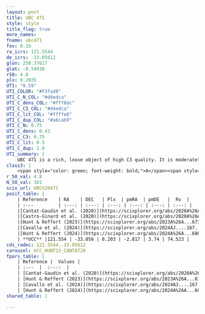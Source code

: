 ```yaml
---
layout: post
title: UBC 471
style: style
title_flag: true
more_names: 
fname: ubc471
fov: 0.16
ra_icrs: 121.5544
de_icrs: -33.05612
glon: 250.37617
glat: -0.54938
r50: 4.8
plx: 0.2035
UTI: "0.59"
UTI_COLOR: "#f3fad8"
UTI_C_N_COL: "#d4edca"
UTI_C_dens_COL: "#fff8dc"
UTI_C_C3_COL: "#d4edca"
UTI_C_lit_COL: "#ffffe8"
UTI_C_dup_COL: "#a6cab9"
UTI_C_N: 0.75
UTI_C_dens: 0.43
UTI_C_C3: 0.75
UTI_C_lit: 0.5
UTI_C_dup: 1.0
UTI_summary: |
    UBC 471 is a rich, loose object of high C3 quality. It is moderately studied in the literature.
class3: |
    <span style="color: green; font-weight: bold;">A</span><span style="color: #FFC300; font-weight: bold;">B</span>
r_50_val: 4.8
N_50_val: 101
scix_url: UBC%20471
posit_table: |
    | Reference    | RA    | DEC   | Plx  | pmRA  | pmDE   |  Rv  |
    | :---         | :---: | :---: | :---: | :---: | :---: | :---: |
    |[Cantat-Gaudin et al. (2020)](https://scixplorer.org/abs/2020A%26A...640A...1C) | 121.561 | -33.053 | 0.193 | -2.828 | 3.775 | -- |
    |[Castro-Ginard et al. (2020)](https://scixplorer.org/abs/2020A%26A...635A..45C) | 121.574 | -33.042 | 0.185 | -2.817 | 3.785 | -- |
    |[Hunt & Reffert (2023)](https://scixplorer.org/abs/2023A%26A...673A.114H) | 121.557 | -33.055 | 0.201 | -2.793 | 3.724 | 83.109 |
    |[Cavallo et al. (2024)](https://scixplorer.org/abs/2024AJ....167...12C) | 121.567 | -33.057 | 0.2 | -- | -- | -- |
    |[Hunt & Reffert (2024)](https://scixplorer.org/abs/2024A%26A...686A..42H) | 121.557 | -33.055 | 0.201 | -2.793 | 3.724 | 83.109 |
    | **UCC** |121.554 | -33.056 | 0.203 | -2.817 | 3.74 | 74.523 | 
cds_radec: 121.5544,-33.05612
carousel: UCC_HUNT23_CANTAT20
fpars_table: |
    | Reference |  Values |
    | :---  |  :---:  |
    | [Cantat-Gaudin et al. (2020)](https://scixplorer.org/abs/2020A%26A...640A...1C) | `AVNN=0.91, DMNN=13.21, AgeNN=8.85` |
    | [Hunt & Reffert (2023)](https://scixplorer.org/abs/2023A%26A...673A.114H) | `AV50=1.303, diffAV50=2.266, MOD50=13.037, logAge50=8.502` |
    | [Cavallo et al. (2024)](https://scixplorer.org/abs/2024AJ....167...12C) | `AV50=1.92, dMod50=12.81, logAge50=8.57, [Fe/H]50=-0.3` |
    | [Hunt & Reffert (2024)](https://scixplorer.org/abs/2024A%26A...686A..42H) | `MassJ=375.035` |
shared_table: |
    
---
```

